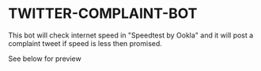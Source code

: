 # TWITTER-COMPLAINT-BOT
This bot will check internet speed in "Speedtest by Ookla" and it will post a complaint tweet if speed is less then promised.

See below for preview
